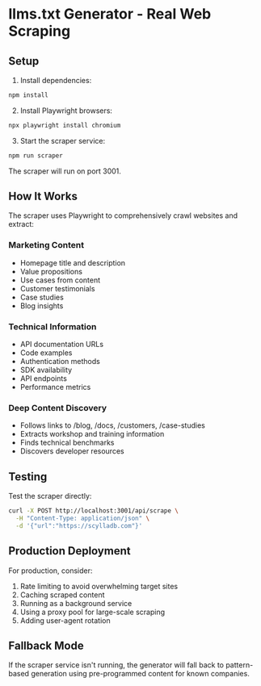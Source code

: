 # llms.txt Generator - Real Web Scraping

## Setup

1. Install dependencies:
```bash
npm install
```

2. Install Playwright browsers:
```bash
npx playwright install chromium
```

3. Start the scraper service:
```bash
npm run scraper
```

The scraper will run on port 3001.

## How It Works

The scraper uses Playwright to comprehensively crawl websites and extract:

### Marketing Content
- Homepage title and description
- Value propositions
- Use cases from content
- Customer testimonials
- Case studies
- Blog insights

### Technical Information  
- API documentation URLs
- Code examples
- Authentication methods
- SDK availability
- API endpoints
- Performance metrics

### Deep Content Discovery
- Follows links to /blog, /docs, /customers, /case-studies
- Extracts workshop and training information
- Finds technical benchmarks
- Discovers developer resources

## Testing

Test the scraper directly:
```bash
curl -X POST http://localhost:3001/api/scrape \
  -H "Content-Type: application/json" \
  -d '{"url":"https://scylladb.com"}'
```

## Production Deployment

For production, consider:
1. Rate limiting to avoid overwhelming target sites
2. Caching scraped content
3. Running as a background service
4. Using a proxy pool for large-scale scraping
5. Adding user-agent rotation

## Fallback Mode

If the scraper service isn't running, the generator will fall back to pattern-based generation using pre-programmed content for known companies.